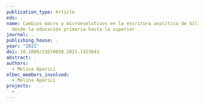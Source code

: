 ```yaml
---
publication_type: Article
eds: .
name: Cambios macro y microevolutivos en la escritura analítica de bilingües
  desde la educación primaria hasta la superior
journal: .
publishing_house: .
year: "2021"
doi: 10.1080/13670050.2021.1923643
abstract: .
authors:
  - Melina Aparici
elbec_members_involved:
  - Melina Aparici
projects:
  - .
---
```

